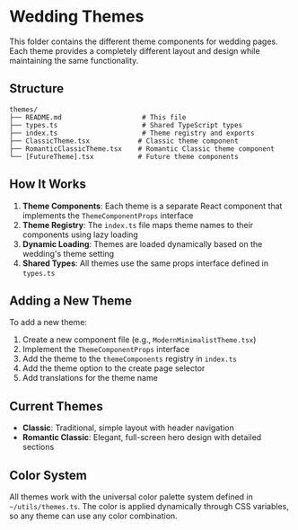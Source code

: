 # Wedding Themes

This folder contains the different theme components for wedding pages. Each theme provides a completely different layout and design while maintaining the same functionality.

## Structure

```
themes/
├── README.md                    # This file
├── types.ts                     # Shared TypeScript types
├── index.ts                     # Theme registry and exports
├── ClassicTheme.tsx            # Classic theme component
├── RomanticClassicTheme.tsx    # Romantic Classic theme component
└── [FutureTheme].tsx           # Future theme components
```

## How It Works

1. **Theme Components**: Each theme is a separate React component that implements the `ThemeComponentProps` interface
2. **Theme Registry**: The `index.ts` file maps theme names to their components using lazy loading
3. **Dynamic Loading**: Themes are loaded dynamically based on the wedding's theme setting
4. **Shared Types**: All themes use the same props interface defined in `types.ts`

## Adding a New Theme

To add a new theme:

1. Create a new component file (e.g., `ModernMinimalistTheme.tsx`)
2. Implement the `ThemeComponentProps` interface
3. Add the theme to the `themeComponents` registry in `index.ts`
4. Add the theme option to the create page selector
5. Add translations for the theme name

## Current Themes

- **Classic**: Traditional, simple layout with header navigation
- **Romantic Classic**: Elegant, full-screen hero design with detailed sections

## Color System

All themes work with the universal color palette system defined in `~/utils/themes.ts`. The color is applied dynamically through CSS variables, so any theme can use any color combination.
